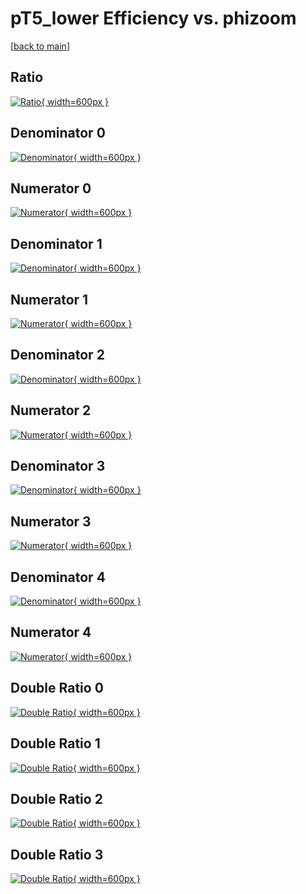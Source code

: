 # pT5_lower Efficiency vs. phizoom

[[back to main](./)]



## Ratio

[![Ratio](../mtv/var/pT5_lower_vtr_11_1_eff_phizoom.png){ width=600px }](../mtv/var/pT5_lower_vtr_11_1_eff_phizoom.pdf)

## Denominator 0

[![Denominator](../mtv/den/pT5_lower_vtr_11_1_eff_phizoom_den0.png){ width=600px }](../mtv/den/pT5_lower_vtr_11_1_eff_phizoom_den0.pdf)

## Numerator 0

[![Numerator](../mtv/num/pT5_lower_vtr_11_1_eff_phizoom_num0.png){ width=600px }](../mtv/num/pT5_lower_vtr_11_1_eff_phizoom_num0.pdf)

## Denominator 1

[![Denominator](../mtv/den/pT5_lower_vtr_11_1_eff_phizoom_den1.png){ width=600px }](../mtv/den/pT5_lower_vtr_11_1_eff_phizoom_den1.pdf)

## Numerator 1

[![Numerator](../mtv/num/pT5_lower_vtr_11_1_eff_phizoom_num1.png){ width=600px }](../mtv/num/pT5_lower_vtr_11_1_eff_phizoom_num1.pdf)

## Denominator 2

[![Denominator](../mtv/den/pT5_lower_vtr_11_1_eff_phizoom_den2.png){ width=600px }](../mtv/den/pT5_lower_vtr_11_1_eff_phizoom_den2.pdf)

## Numerator 2

[![Numerator](../mtv/num/pT5_lower_vtr_11_1_eff_phizoom_num2.png){ width=600px }](../mtv/num/pT5_lower_vtr_11_1_eff_phizoom_num2.pdf)

## Denominator 3

[![Denominator](../mtv/den/pT5_lower_vtr_11_1_eff_phizoom_den3.png){ width=600px }](../mtv/den/pT5_lower_vtr_11_1_eff_phizoom_den3.pdf)

## Numerator 3

[![Numerator](../mtv/num/pT5_lower_vtr_11_1_eff_phizoom_num3.png){ width=600px }](../mtv/num/pT5_lower_vtr_11_1_eff_phizoom_num3.pdf)

## Denominator 4

[![Denominator](../mtv/den/pT5_lower_vtr_11_1_eff_phizoom_den4.png){ width=600px }](../mtv/den/pT5_lower_vtr_11_1_eff_phizoom_den4.pdf)

## Numerator 4

[![Numerator](../mtv/num/pT5_lower_vtr_11_1_eff_phizoom_num4.png){ width=600px }](../mtv/num/pT5_lower_vtr_11_1_eff_phizoom_num4.pdf)

## Double Ratio 0

[![Double Ratio](../mtv/ratio/pT5_lower_vtr_11_1_eff_phizoom_ratio0.png){ width=600px }](../mtv/ratio/pT5_lower_vtr_11_1_eff_phizoom_ratio0.pdf)

## Double Ratio 1

[![Double Ratio](../mtv/ratio/pT5_lower_vtr_11_1_eff_phizoom_ratio1.png){ width=600px }](../mtv/ratio/pT5_lower_vtr_11_1_eff_phizoom_ratio1.pdf)

## Double Ratio 2

[![Double Ratio](../mtv/ratio/pT5_lower_vtr_11_1_eff_phizoom_ratio2.png){ width=600px }](../mtv/ratio/pT5_lower_vtr_11_1_eff_phizoom_ratio2.pdf)

## Double Ratio 3

[![Double Ratio](../mtv/ratio/pT5_lower_vtr_11_1_eff_phizoom_ratio3.png){ width=600px }](../mtv/ratio/pT5_lower_vtr_11_1_eff_phizoom_ratio3.pdf)

